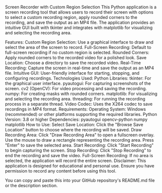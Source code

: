Screen Recorder with Custom Region Selection
This Python application is a screen recording tool that allows users to record their screen with options to select a custom recording region, apply rounded corners to the recording, and save the output as an MP4 file. The application provides an intuitive GUI built with tkinter and integrates with matplotlib for visualizing and selecting the recording area.

Features:
Custom Region Selection: Use a graphical interface to draw and select the area of the screen to record.
Full-Screen Recording: Default to full-screen recording if no custom region is selected.
Rounded Corners: Apply rounded corners to the recorded video for a polished look.
Save Location: Choose a directory to save the recorded video.
Real-Time Recording: Capture the screen in real-time and save the output as an MP4 file.
Intuitive GUI: User-friendly interface for starting, stopping, and configuring recordings.
Technologies Used:
Python Libraries:
tkinter: For the graphical user interface.
pyautogui: For capturing screenshots of the screen.
cv2 (OpenCV): For video processing and saving the recording.
numpy: For creating masks with rounded corners.
matplotlib: For visualizing and selecting the recording area.
threading: For running the recording process in a separate thread.
Video Codec: Uses the X264 codec to save recordings in MP4 format.
Requirements:
Operating System: Windows (recommended) or other platforms supporting the required libraries.
Python Version: 3.8 or higher
Dependencies:
pyautogui
opencv-python
numpy
matplotlib
How to Use:
Select Save Location: Click the "Browse Save Location" button to choose where the recording will be saved.
Draw Recording Area:
Click "Draw Recording Area" to open a fullscreen overlay.
Use the mouse to draw a rectangle representing the recording area.
Press "Enter" to save the selected area.
Start Recording: Click "Start Recording" to begin capturing the screen.
Stop Recording: Click "Stop Recording" to end the recording and save the video.
Full-Screen Recording: If no area is selected, the application will record the entire screen.
Disclaimer:
This application is designed for educational and personal use. Ensure you have permission to record any content before using this tool.

You can copy and paste this into your GitHub repository's README.md file or the description section.
